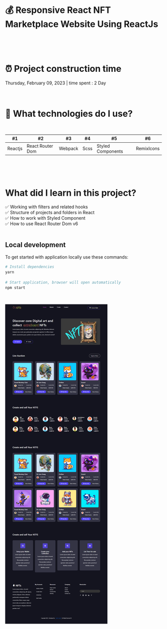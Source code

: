 # 💰 Responsive React NFT Marketplace Website Using ReactJs 

<br />
<br />
<br />

# ⏰ Project construction time

Thursday, February 09, 2023 | time spent : 2 Day
<br />
<br />
<br />
# 🧂 What technologies do I use?
<br />

#1 | #2 | #3 | #4 | #5 | #6
--- | --- | --- | --- |--- |--- |
Reactjs | React Router Dom |  Webpack | Scss | Styled Components | RemixIcons
<br />
<br />
<br />

# What did I learn in this project?

✅ Working with filters and related hooks <br />
✅ Structure of projects and folders in React <br />
✅ How to work with Styled Component <br />
✅ How to use React Router Dom v6 <br />
<br />

## Local development

To get started with application locally use these commands:

```sh
# Install dependencies
yarn

# Start application, browser will open automatically
npm start
```
<br />

 ![Nft portfolio](https://github.com/mhdi-nzari/Nft-project/blob/main/screencapture-nft.png)






